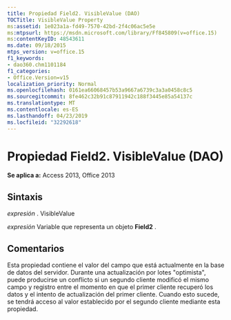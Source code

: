 ```yaml
---
title: Propiedad Field2. VisibleValue (DAO)
TOCTitle: VisibleValue Property
ms:assetid: 1e023a1a-fd49-7570-42bd-2f4c06ac5e5e
ms:mtpsurl: https://msdn.microsoft.com/library/Ff845809(v=office.15)
ms:contentKeyID: 48543611
ms.date: 09/18/2015
mtps_version: v=office.15
f1_keywords:
- dao360.chm1101184
f1_categories:
- Office.Version=v15
localization_priority: Normal
ms.openlocfilehash: 0161ea66068457b53a9667a6739c3a3a0458c8c5
ms.sourcegitcommit: 8fe462c32b91c87911942c188f3445e85a54137c
ms.translationtype: MT
ms.contentlocale: es-ES
ms.lasthandoff: 04/23/2019
ms.locfileid: "32292618"
---
```

# <a name="field2visiblevalue-property-dao"></a>Propiedad Field2. VisibleValue (DAO)


**Se aplica a:** Access 2013, Office 2013

## <a name="syntax"></a>Sintaxis

*expresión* . VisibleValue

*expresión* Variable que representa un objeto **Field2** .

## <a name="remarks"></a>Comentarios

Esta propiedad contiene el valor del campo que está actualmente en la base de datos del servidor. Durante una actualización por lotes "optimista", puede producirse un conflicto si un segundo cliente modificó el mismo campo y registro entre el momento en que el primer cliente recuperó los datos y el intento de actualización del primer cliente. Cuando esto sucede, se tendrá acceso al valor establecido por el segundo cliente mediante esta propiedad.

